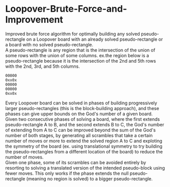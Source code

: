 # Loopover-Brute-Force-and-Improvement
Improved brute force algorithm for optimally building any solved pseudo-rectangle on a Loopover board with an already solved pseudo-rectangle or a board with no solved pseudo-rectangle.  
A pseudo-rectangle is any region that is the intersection of the union of some rows with the union of some columns.
ex.the region below is a pseudo-rectangle because it is the intersection of the 2nd and 5th rows with the 2nd, 3rd, and 5th columns.
```
00000  
0xx0x  
00000  
00000  
0xx0x
```
Every Loopover board can be solved in phases of building progressively larger pseudo-rectangles (this is the block-building approach), and these phases can give upper bounds on the God's number of a given board.  
Given two consecutive phases of solving a board, where the first extends pseudo-rectangle A to B, and the second extends B to C, the God's number of extending from A to C can be improved beyond the sum of the God's number of both stages, by generating all scrambles that take a certain number of moves or more to extend the solved region A to C and exploting the symmetry of the board (ex. using translational symmetry to try building the pseudo-rectangles from a different location of the board) to reduce the number of moves.  
Given one phase, some of its scrambles can be avoided entirely by resorting to solving a translated version of the intended pseudo-block using fewer moves. This only works if the phase extends the null pseudo-rectangle (meaning no region is solved) to a bigger pseudo-rectangle.
